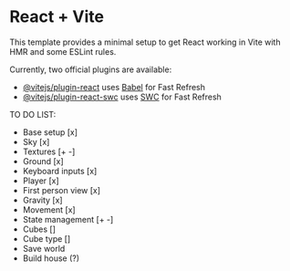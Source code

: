 # React + Vite

This template provides a minimal setup to get React working in Vite with HMR and some ESLint rules.

Currently, two official plugins are available:

- [@vitejs/plugin-react](https://github.com/vitejs/vite-plugin-react/blob/main/packages/plugin-react/README.md) uses [Babel](https://babeljs.io/) for Fast Refresh
- [@vitejs/plugin-react-swc](https://github.com/vitejs/vite-plugin-react-swc) uses [SWC](https://swc.rs/) for Fast Refresh



TO DO LIST:
- Base setup [x]
- Sky [x]
- Textures [+ -]
- Ground [x]
- Keyboard inputs [x]
- Player [x]
- First person view [x]
- Gravity [x]
- Movement [x]
- State management [+ -]
- Cubes []
- Cube type []
- Save world
- Build house (?)
